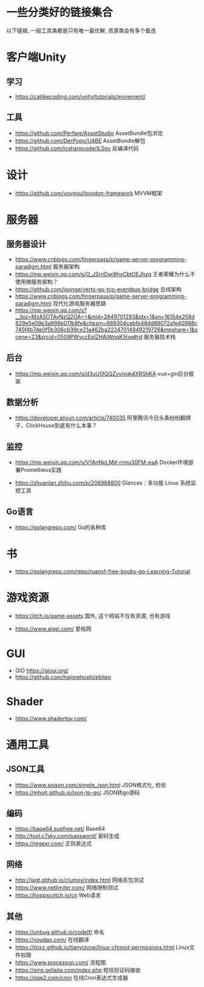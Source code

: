 # 一些分类好的链接集合
以下链接, 一般工具类都是只有唯一最优解, 资源类会有多个备选

# 客户端Unity

## 学习
* https://catlikecoding.com/unity/tutorials/movement/

## 工具
* https://github.com/Perfare/AssetStudio
 AssetBundle包浏览
* https://github.com/DerPopo/UABE
 AssetBundle解包
* https://github.com/icsharpcode/ILSpy
 反编译代码

# 设计
* https://github.com/vovgou/loxodon-framework MVVM框架

# 服务器

## 服务器设计
* https://www.cnblogs.com/fingerpass/p/game-server-programming-paradigm.html
 服务器架构
* https://mp.weixin.qq.com/s/O_JSrriDwi9hxCbtOEJhzg  王者荣耀为什么不使用微服务架构？
* https://github.com/jponge/vertx-go-tcp-eventbus-bridge 总线架构
* https://www.cnblogs.com/fingerpass/p/game-server-programming-paradigm.html 现代化游戏服务器思路
* https://mp.weixin.qq.com/s?__biz=MzA5OTAyNzQ2OA==&mid=2649701293&idx=1&sn=16154e258d829e5e09e3a999b011b8fe&chksm=889304cebfe48dd89072afe40988c745f4b7de0f5b306cb39ce21a462ba22247014949219726&mpshare=1&scene=23&srcid=0509PWyccEplZHAiWnqK5txq#rd  服务器技术栈
## 后台
* https://mp.weixin.qq.com/s/d3uU0IQQZyvixqk4XRShKA vue+gin后台框架

## 数据分析
* https://developer.aliyun.com/article/740035 阿里腾讯今日头条纷纷翻牌子，ClickHouse到底有什么本事？

## 监控
* https://mp.weixin.qq.com/s/V1AnNpLMd-rrmu30FM-eaA Docker环境部署Prometheus实践

* https://zhuanlan.zhihu.com/p/206968800 Glances：多功能 Linux 系统监控工具

## Go语言
* https://golangrepo.com/
 Go的各种库

# 书
* https://golangrepo.com/repo/ruanyf-free-books-go-Learning-Tutorial

# 游戏资源
* https://itch.io/game-assets
  国外, 这个网站不仅有资源, 也有游戏

* https://www.aigei.com/ 爱给网

# GUI
* GIO
https://gioui.org/
* https://github.com/hajimehoshi/ebiten

# Shader
* https://www.shadertoy.com/

# 通用工具

## JSON工具
* https://www.sojson.com/simple_json.html
  JSON格式化, 检验
* https://mholt.github.io/json-to-go/
  JSON转go源码

## 编码
* https://base64.supfree.net/ Base64
* http://tool.c7sky.com/password/
  密码生成
* https://regexr.com/ 正则表达式 

## 网络
* http://jagt.github.io/clumsy/index.html 网络丢包测试
* https://www.netlimiter.com/ 网络限制测试
* https://hoppscotch.io/cn Web请求
## 其他
* https://unbug.github.io/codelf/ 命名
* https://youdao.com/
  在线翻译
* https://linxz.github.io/tianyizone/linux-chmod-permissions.html
  Linux文件权限
* https://www.processon.com/
  流程图
* https://sms.sellaite.com/index.php
  短信验证码接收
* https://qqe2.com/cron  在线Cron表达式生成器